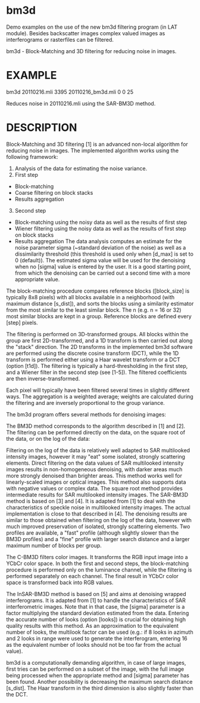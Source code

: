 # bm3d

Demo examples on the use of the new bm3d filtering program (in LAT module). 
Besides backscatter images complex valued images as interferograms or rasterfiles can be filtered.

bm3d - Block-Matching and 3D filtering for reducing noise in images.

# EXAMPLE
bm3d 20110216.mli 3395 20110216_bm3d.mli 0 0 25

Reduces noise in 20110216.mli using the SAR-BM3D method.

# DESCRIPTION
Block-Matching and 3D filtering [1] is an advanced non-local algorithm for reducing noise in images. The implemented algorithm works using the following framework:

1.	Analysis of the data for estimating the noise variance.
2.	First step
-	Block-matching
-	Coarse filtering on block stacks
-	Results aggregation
3.	Second step
-	Block-matching using the noisy data as well as the results of first step
-	Wiener filtering using the noisy data as well as the results of first step on block stacks
-	Results aggregation
The data analysis computes an estimate for the noise parameter sigma (~standard deviation of the noise) as well as a dissimilarity threshold (this threshold is used only when [d_max] is set to 0 (default)). The estimated sigma value will be used for the denoising when no [sigma] value is entered by the user. It is a good starting point, from which the denoising can be carried out a second time with a more appropriate value.

The block-matching procedure compares reference blocks ([block_size] is typically 8x8 pixels) with all blocks available in a neighborhood (with maximum distance [s_dist]), and sorts the blocks using a similarity estimator from the most similar to the least similar block. The n (e.g. n = 16 or 32) most similar blocks are kept in a group. Reference blocks are defined every [step] pixels.

The filtering is performed on 3D-transformed groups. All blocks within the group are first 2D-transformed, and a 1D transform is then carried out along the "stack" direction. The 2D transforms in the implemented bm3d software are performed using the discrete cosine transform (DCT), while the 1D transform is performed either using a Haar wavelet transform or a DCT (option [t1d]). The filtering is typically a hard-thresholding in the first step, and a Wiener filter in the second step (see [1-5]). The filtered coefficients are then inverse-transformed.

Each pixel will typically have been filtered several times in slightly different ways. The aggregation is a weighted average; weights are calculated during the filtering and are inversely proportional to the group variance.

The bm3d program offers several methods for denoising images:

The BM3D method corresponds to the algorithm described in [1] and [2]. The filtering can be performed directly on the data, on the square root of the data, or on the log of the data:

Filtering on the log of the data is relatively well adapted to SAR multilooked intensity images, however it may "eat" some isolated, strongly scattering elements.
Direct filtering on the data values of SAR multilooked intensity images results in non-homogeneous denoising, with darker areas much more strongly denoised than brighter areas. This method works well for linearly-scaled images or optical images. This method also supports data with negative values or complex data.
The square root method provides intermediate results for SAR multilooked intensity images.
The SAR-BM3D method is based on [3] and [4]. It is adapted from [1] to deal with the characteristics of speckle noise in multilooked intensity images. The actual implementation is close to that described in [4]. The denoising results are similar to those obtained when filtering on the log of the data, however with much improved preservation of isolated, strongly scattering elements. Two profiles are available, a "fast" profile (although slightly slower than the BM3D profiles) and a "fine" profile with larger search distance and a larger maximum number of blocks per group.

The C-BM3D filters color images. It transforms the RGB input image into a YCbCr color space. In both the first and second steps, the block-matching procedure is performed only on the luminance channel, while the filtering is performed separately on each channel. The final result in YCbCr color space is transformed back into RGB values.

The InSAR-BM3D method is based on [5] and aims at denoising wrapped interferograms. It is adapted from [1] to handle the characteristics of SAR interferometric images. Note that in that case, the [sigma] parameter is a factor multiplying the standard deviation estimated from the data. Entering the accurate number of looks (option [looks]) is crucial for obtaining high quality results with this method. As an approximation to the equivalent number of looks, the multilook factor can be used (e.g.: if 8 looks in azimuth and 2 looks in range were used to generate the interferogram, entering 16 as the equivalent number of looks should not be too far from the actual value).

bm3d is a computationally demanding algorithm, in case of large images, first tries can be performed on a subset of the image, with the full image being processed when the appropriate method and [sigma] parameter has been found. Another possibility is decreasing the maximum search distance [s_dist]. The Haar transform in the third dimension is also slightly faster than the DCT. 

